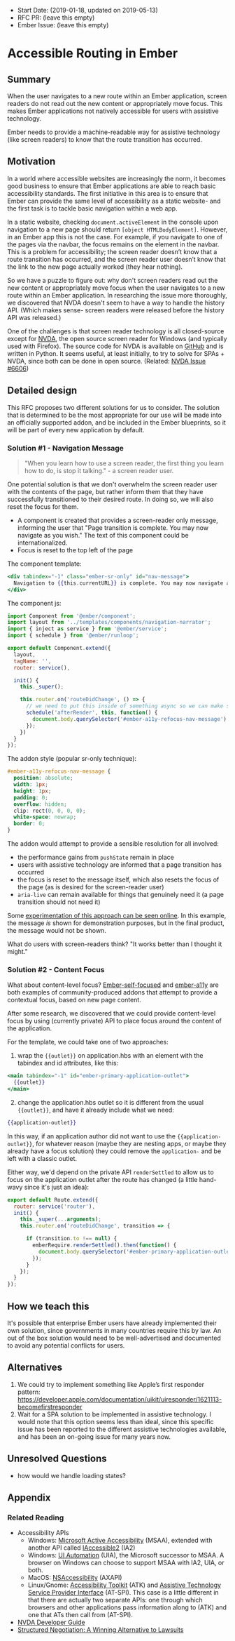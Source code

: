 - Start Date: (2019-01-18, updated on 2019-05-13)
- RFC PR: (leave this empty)
- Ember Issue: (leave this empty)

# Accessible Routing in Ember

## Summary

When the user navigates to a new route within an Ember application, screen readers do not read out the new content or appropriately move focus. This makes Ember applications not natively accessible for users with assistive technology.

Ember needs to provide a machine-readable way for assistive technology (like screen readers) to know that the route transition has occurred.

## Motivation

In a world where accessible websites are increasingly the norm, it becomes good business to ensure that Ember applications are able to reach basic accessibility standards. The first initiative in this area is to ensure that Ember can provide the same level of accessibility as a static website- and the first task is to tackle basic navigation within a web app.

In a static website, checking `document.activeElement` in the console upon navigation to a new page should return `[object HTMLBodyElement]`. However, in an Ember app this is not the case. For example, if you navigate to one of the pages via the navbar, the focus remains on the element in the navbar. This is a problem for accessibility; the screen reader doesn’t know that a route transition has occurred, and the screen reader user doesn’t know that the link to the new page actually worked (they hear nothing). 

So we have a puzzle to figure out: why don't screen readers read out the new content or appropriately move focus when the user navigates to a new route within an Ember application. In researching the issue more thoroughly, we discovered that NVDA doesn't seem to have a way to handle the history API. (Which makes sense- screen readers were released before the history API was released.)

One of the challenges is that screen reader technology is all closed-source except for [NVDA](https://www.nvaccess.org/), the open source screen reader for Windows (and typically used with Firefox). The source code for NVDA is available on [GitHub](https://github.com/nvaccess/nvda/) and is written in Python. It seems useful, at least initially, to try to solve for SPAs + NVDA, since both can be done in open source. (Related: [NVDA Issue #6606](https://github.com/nvaccess/nvda/issues/6606)) 

## Detailed design

This RFC proposes two different solutions for us to consider. The solution that is determined to be the most appropriate for our use will be made into an officially supported addon, and be included in the Ember blueprints, so it will be part of every new application by default. 

### Solution #1 - Navigation Message

> "When you learn how to use a screen reader, the first thing you learn how to do, is stop it talking." - a screen reader user. 

One potential solution is that we don't overwhelm the screen reader user with the contents of the page, but rather inform them that they have successfully transitioned to their desired route. In doing so, we will also reset the focus for them. 

- A component is created that provides a screen-reader only message, informing the user that "Page transition is complete. You may now navigate as you wish." The text of this component could be internationalized. 
- Focus is reset to the top left of the page

The component template: 

```hbs
<div tabindex="-1" class="ember-sr-only" id="nav-message">
  Navigation to {{this.currentURL}} is complete. You may now navigate as you wish.
</div>
```

The component js:

```js
import Component from '@ember/component';
import layout from '../templates/components/navigation-narrator';
import { inject as service } from '@ember/service';
import { schedule } from '@ember/runloop';

export default Component.extend({
  layout,
  tagName: '',
  router: service(),

  init() {
    this._super();

    this.router.on('routeDidChange', () => {
      // we need to put this inside of something async so we can make sure it really happens **after everything else**
      schedule('afterRender', this, function() {
        document.body.querySelector('#ember-a11y-refocus-nav-message').focus();
      });
    })
  }
});
```

The addon style (popular sr-only technique): 

```css
#ember-a11y-refocus-nav-message {
  position: absolute;
  width: 1px;
  height: 1px;
  padding: 0;
  overflow: hidden;
  clip: rect(0, 0, 0, 0);
  white-space: nowrap;
  border: 0;
}
```

The addon would attempt to provide a sensible resolution for all involved:
- the performance gains from `pushState` remain in place
- users with assistive technology are informed that a page transition has occurred
- the focus is reset to the message itself, which also resets the focus of the page (as is desired for the screen-reader user)
- `aria-live` can remain available for things that genuinely need it (a page transition should not need it)

Some [experimentation of this approach can be seen online](https://navigator-message-test-app.netlify.com/). In this example, the message _is_ shown for demonstration purposes, but in the final product, the message would not be shown.  

What do users with screen-readers think? "It works better than I thought it might."

### Solution #2 - Content Focus

What about content-level focus? [Ember-self-focused](https://github.com/linkedin/self-focused/tree/master/packages/ember-self-focused) and [ember-a11y](https://github.com/ember-a11y/ember-a11y) are both examples of community-produced addons that attempt to provide a contextual focus, based on new page content. 

After some research, we discovered that we could provide content-level focus by using (currently private) API to place focus around the content of the application. 

For the template, we could take one of two approaches: 

1. wrap the `{{outlet}}` on application.hbs with an element with the tabindex and id attributes, like this:

```hbs
<main tabindex="-1" id="ember-primary-application-outlet">
  {{outlet}}
</main>
```

2. change the application.hbs outlet so it is different from the usual `{{outlet}}`, and have it already include what we need:

```hbs
{{application-outlet}}
```

In this way, if an application author did not want to use the `{{application-outlet}}`, for whatever reason (maybe they are nesting apps, or maybe they already have a focus solution) they could remove the `application-` and be left with a classic outlet. 

Either way, we'd depend on the private API `renderSettled` to allow us to focus on the application outlet after the route has changed (a little hand-wavy since it's just an idea): 

```js
export default Route.extend({
  router: service('router'),
  init() {
    this._super(...arguments);
    this.router.on('routeDidChange', transition => {

      if (transition.to !== null) {
        emberRequire.renderSettled().then(function() {
          document.body.querySelector('#ember-primary-application-outlet').focus();
        });        
      }
    });
  }
});
```


## How we teach this

It's possible that enterprise Ember users have already implemented their own solution, since governments in many countries require this by law. An out of the box solution would need to be well-advertised and documented to avoid any potential conflicts for users. 


## Alternatives
1. We could try to implement something like Apple’s first responder pattern: https://developer.apple.com/documentation/uikit/uiresponder/1621113-becomefirstresponder 
2. Wait for a SPA solution to be implemented in assistive technology. I would note that this option seems less than ideal, since this specific issue has been reported to the different assistive technologies available, and has been an on-going issue for many years now. 

## Unresolved Questions
- how would we handle loading states?

## Appendix


### Related Reading
- Accessibility APIs
  - Windows: [Microsoft Active Accessibility](https://docs.microsoft.com/en-us/windows/desktop/WinAuto/microsoft-active-accessibility) (MSAA), extended with another API called [IAccessible2](https://wiki.linuxfoundation.org/accessibility/iaccessible2/start) (IA2)
  - Windows: [UI Automation](https://docs.microsoft.com/en-us/windows/desktop/WinAuto/entry-uiauto-win32) (UIA), the Microsoft successor to MSAA. A browser on Windows can choose to support MSAA with IA2, UIA, or both.
  - MacOS: [NSAccessibility](https://developer.apple.com/documentation/appkit/nsaccessibility) (AXAPI)
  - Linux/Gnome: [Accessibility Toolkit](https://developer.gnome.org/atk/stable/) (ATK) and [Assistive Technology Service Provider Interface](https://developer.gnome.org/libatspi/stable/) (AT-SPI). This case is a little different in that there are actually two separate APIs: one through which browsers and other applications pass information along to (ATK) and one that ATs then call from (AT-SPI).
- [NVDA Developer Guide](https://www.nvaccess.org/files/nvda/documentation/developerGuide.html)
- [Structured Negotiation: A Winning Alternative to Lawsuits](https://www.lflegal.com/book/)

